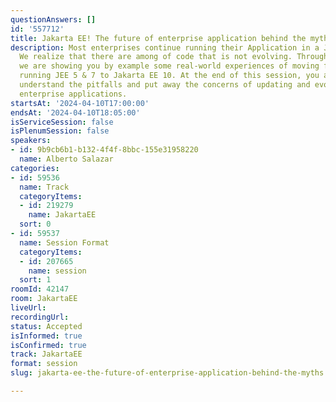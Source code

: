 ```yaml
---
questionAnswers: []
id: '557712'
title: Jakarta EE! The future of enterprise application behind the myths.
description: Most enterprises continue running their Application in a JEE Server.
  We realize that there are among of code that is not evolving. Throughout this talk,
  we are showing you by example some real-world experiences of moving forward Applications
  running JEE 5 & 7 to Jakarta EE 10. At the end of this session, you are going to
  understand the pitfalls and put away the concerns of updating and evolving your
  enterprise applications.
startsAt: '2024-04-10T17:00:00'
endsAt: '2024-04-10T18:05:00'
isServiceSession: false
isPlenumSession: false
speakers:
- id: 9b9cb6b1-b132-4f4f-8bbc-155e31958220
  name: Alberto Salazar
categories:
- id: 59536
  name: Track
  categoryItems:
  - id: 219279
    name: JakartaEE
  sort: 0
- id: 59537
  name: Session Format
  categoryItems:
  - id: 207665
    name: session
  sort: 1
roomId: 42147
room: JakartaEE
liveUrl: 
recordingUrl: 
status: Accepted
isInformed: true
isConfirmed: true
track: JakartaEE
format: session
slug: jakarta-ee-the-future-of-enterprise-application-behind-the-myths

---
```

